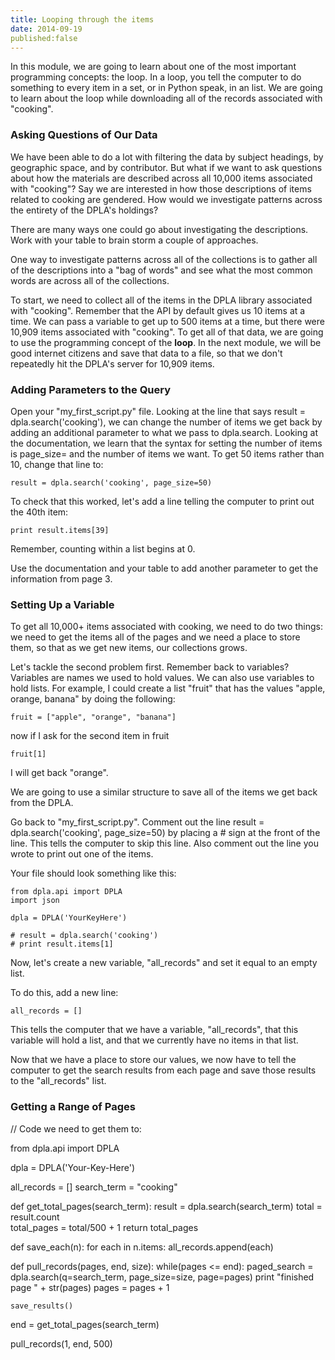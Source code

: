 ```yaml
---
title: Looping through the items
date: 2014-09-19
published:false
---
```


In this module, we are going to learn about one of the most important programming concepts: the loop. In a loop, you tell the computer to do something to every item in a set, or in Python speak, in an list. We are going to learn about the loop while downloading all of the records associated with "cooking".

### Asking Questions of Our Data

We have been able to do a lot with filtering the data by subject headings, by geographic space, and by contributor. But what if we want to ask questions about how the materials are described across all 10,000 items associated with "cooking"? Say we are interested in how those descriptions of items related to cooking are gendered. How would we investigate patterns across the entirety of the DPLA's holdings?

There are many ways one could go about investigating the descriptions. Work with your table to brain storm a couple of approaches.


One way to investigate patterns across all of the collections is to gather all of the descriptions into a "bag of words" and see what the most common words are across all of the collections.

To start, we need to collect all of the items in the DPLA library associated with "cooking". Remember that the API by default gives us 10 items at a time. We can pass a variable to get up to 500 items at a time, but there were 10,909 items associated with "cooking". To get all of that data, we are going to use the programming concept of the **loop**. In the next module, we will be good internet citizens and save that data to a file, so that we don't repeatedly hit the DPLA's server for 10,909 items. 

### Adding Parameters to the Query

Open your "my_first_script.py" file. Looking at the line that says <span class="command">result = dpla.search('cooking')</span>, we can change the number of items we get back by adding an additional parameter to what we pass to dpla.search. Looking at the documentation, we learn that the syntax for setting the number of items is <span class="command">page_size=</span> and the number of items we want. To get 50 items rather than 10, change that line to:

	result = dpla.search('cooking', page_size=50)

To check that this worked, let's add a line telling the computer to print out the 40th item:

	print result.items[39]

Remember, counting within a list begins at 0.

Use the documentation and your table to add another parameter to get the information from page 3.


### Setting Up a Variable

To get all 10,000+ items associated with cooking, we need to do two things: we need to get the items all of the pages and we need a place to store them, so that as we get new items, our collections grows.

Let's tackle the second problem first. Remember back to variables? Variables are names we used to hold values. We can also use variables to hold lists. For example, I could create a list "fruit" that has the values "apple, orange, banana" by doing the following:

	fruit = ["apple", "orange", "banana"]

now if I ask for the second item in fruit

	fruit[1]

I will get back "orange".

We are going to use a similar structure to save all of the items we get back from the DPLA.

Go back to "my_first_script.py". Comment out the line <span class="command">result = dpla.search('cooking', page_size=50)</span> by placing a # sign at the front of the line. This tells the computer to skip this line. Also comment out the line you wrote to print out one of the items.

Your file should look something like this: 

	from dpla.api import DPLA
	import json

	dpla = DPLA('YourKeyHere')
	
	# result = dpla.search('cooking')
	# print result.items[1]

Now, let's create a new variable, "all_records" and set it equal to an empty list.

To do this, add a new line:

	all_records = []

This tells the computer that we have a variable, "all_records", that this variable will hold a list, and that we currently have no items in that list.

Now that we have a place to store our values, we now have to tell the computer to get the search results from each page and save those results to the "all_records" list.

### Getting a Range of Pages


// Code we need to get them to:

from dpla.api import DPLA

dpla = DPLA('Your-Key-Here')

all_records = []
search_term = "cooking"

		
def get_total_pages(search_term):
	result = dpla.search(search_term)
	total = result.count	
	total_pages = total/500 + 1
	return total_pages

def save_each(n):
	for each in n.items:
		all_records.append(each)

def pull_records(pages, end, size):
	while(pages <= end):
		paged_search = dpla.search(q=search_term, page_size=size, page=pages)
		print "finished page " + str(pages)
		pages = pages + 1
	
	save_results()
		
end = get_total_pages(search_term)	

pull_records(1, end, 500)	







